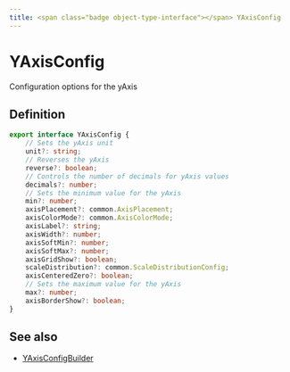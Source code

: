 ```yaml
---
title: <span class="badge object-type-interface"></span> YAxisConfig
---
```

# <span class="badge object-type-interface"></span> YAxisConfig

Configuration options for the yAxis

## Definition

```typescript
export interface YAxisConfig {
	// Sets the yAxis unit
	unit?: string;
	// Reverses the yAxis
	reverse?: boolean;
	// Controls the number of decimals for yAxis values
	decimals?: number;
	// Sets the minimum value for the yAxis
	min?: number;
	axisPlacement?: common.AxisPlacement;
	axisColorMode?: common.AxisColorMode;
	axisLabel?: string;
	axisWidth?: number;
	axisSoftMin?: number;
	axisSoftMax?: number;
	axisGridShow?: boolean;
	scaleDistribution?: common.ScaleDistributionConfig;
	axisCenteredZero?: boolean;
	// Sets the maximum value for the yAxis
	max?: number;
	axisBorderShow?: boolean;
}

```
## See also

 * <span class="badge builder"></span> [YAxisConfigBuilder](./builder-YAxisConfigBuilder.md)
